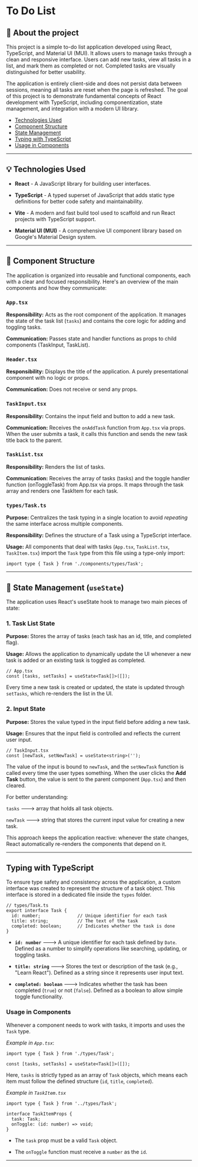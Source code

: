 # To Do List

## 📄 About the project

This project is a simple to-do list application developed using React, TypeScript, and Material UI (MUI). It allows users to manage tasks through a clean and responsive interface. Users can add new tasks, view all tasks in a list, and mark them as completed or not. Completed tasks are visually distinguished for better usability.

The application is entirely client-side and does not persist data between sessions, meaning all tasks are reset when the page is refreshed. The goal of this project is to demonstrate fundamental concepts of React development with TypeScript, including componentization, state management, and integration with a modern UI library.

- [Technologies Used](#-technologies-used)
- [Component Structure](#-component-structure)
- [State Management](#-state-management-usestate)
- [Typing with TypeScript](#typing-with-typescript)
- [Usage in Components](#usage-in-components)

---

## 💡 Technologies Used

* **React** - A JavaScript library for building user interfaces.

* **TypeScript** - A typed superset of JavaScript that adds static type definitions for better code safety and maintainability.

* **Vite** - A modern and fast build tool used to scaffold and run React projects with TypeScript support.

* **Material UI (MUI)** - A comprehensive UI component library based on Google's Material Design system.

---

## 🧩 Component Structure

The application is organized into reusable and functional components, each with a clear and focused responsibility. Here's an overview of the main components and how they communicate:

### ``App.tsx``

**Responsibility:** Acts as the root component of the application. It manages the state of the task list (``tasks``) and contains the core logic for adding and toggling tasks.

**Communication:** Passes state and handler functions as props to child components (TaskInput, TaskList).

### ``Header.tsx``

**Responsibility:** Displays the title of the application. A purely presentational component with no logic or props.

**Communication:** Does not receive or send any props.

### ``TaskInput.tsx``

**Responsibility:** Contains the input field and button to add a new task.

**Communication:** Receives the ``onAddTask`` function from ``App.tsx`` via props. When the user submits a task, it calls this function and sends the new task title back to the parent.

### ``TaskList.tsx``

**Responsibility:** Renders the list of tasks.

**Communication:** Receives the array of tasks (tasks) and the toggle handler function (onToggleTask) from App.tsx via props. It maps through the task array and renders one TaskItem for each task.

### ``types/Task.ts``

**Purpose:** Centralizes the task typing in a single location to avoid *repeating* the same interface across multiple components.

**Responsibility:** Defines the structure of a Task using a TypeScript interface.

**Usage:** All components that deal with tasks (``App.tsx``, ``TaskList.tsx``, ``TaskItem.tsx``) import the ``Task`` type from this file using a type-only import:

    import type { Task } from './components/types/Task';

---

## 🔄 State Management (``useState``)

The application uses React's useState hook to manage two main pieces of state:

### **1. Task List State**

**Purpose:** Stores the array of tasks (each task has an id, title, and completed flag).

**Usage:** Allows the application to dynamically update the UI whenever a new task is added or an existing task is toggled as completed.

    // App.tsx
    const [tasks, setTasks] = useState<Task[]>([]);

Every time a new task is created or updated, the state is updated through ``setTasks``, which re-renders the list in the UI.

### **2. Input State**

**Purpose:** Stores the value typed in the input field before adding a new task.

**Usage:** Ensures that the input field is controlled and reflects the current user input.

    // TaskInput.tsx
    const [newTask, setNewTask] = useState<string>('');

The value of the input is bound to ``newTask``, and the ``setNewTask`` function is called every time the user types something. When the user clicks the **Add Task** button, the value is sent to the parent component (``App.tsx``) and then cleared.

For better understanding:

``tasks`` ---> array that holds all task objects.

``newTask`` ---> string that stores the current input value for creating a new task.

This approach keeps the application reactive: whenever the state changes, React automatically re-renders the components that depend on it.

---

## Typing with TypeScript

To ensure type safety and consistency across the application, a custom interface was created to represent the structure of a task object. This interface is stored in a dedicated file inside the ``types`` folder.

    // types/Task.ts
    export interface Task {
      id: number;              // Unique identifier for each task
      title: string;           // The text of the task
      completed: boolean;      // Indicates whether the task is done
    }

* **``id: number``** ---> A unique identifier for each task defined by ``Date``. Defined as a number to simplify operations like searching, updating, or toggling tasks.

* **``title: string``** ---> Stores the text or description of the task (e.g., "Learn React"). Defined as a string since it represents user input text.

* **``completed: boolean``** ---> Indicates whether the task has been completed (``true``) or not (``false``). Defined as a boolean to allow simple toggle functionality.

### Usage in Components

Whenever a component needs to work with tasks, it imports and uses the ``Task`` type.

*Example in ``App.tsx``*:

    import type { Task } from './types/Task';

    const [tasks, setTasks] = useState<Task[]>([]);

Here, ``tasks`` is strictly typed as an array of ``Task`` objects, which means each item must follow the defined structure (``id``, ``title``, ``completed``).

*Example in `TaskItem.tsx`*

    import type { Task } from '../types/Task';

    interface TaskItemProps {
      task: Task;
      onToggle: (id: number) => void;
    }

* The ``task`` prop must be a valid ``Task`` object.

* The ``onToggle`` function must receive a ``number`` as the ``id``.

---